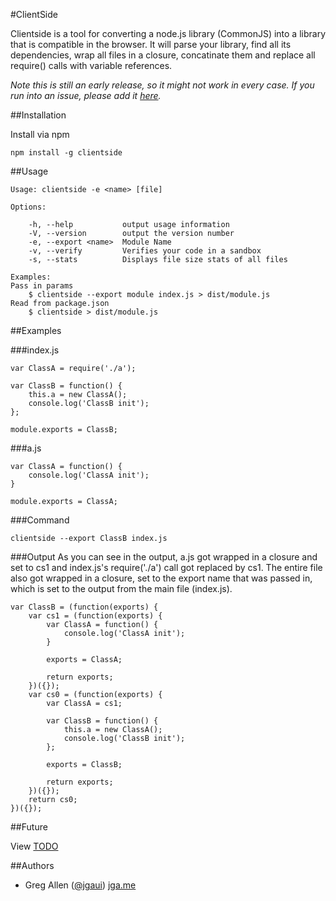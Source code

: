 #ClientSide

Clientside is a tool for converting a node.js library (CommonJS) into a library that is compatible in the browser.  It will parse your library, find all its dependencies, wrap all files in a closure, concatinate them and replace all require() calls with variable references.

*Note this is still an early release, so it might not work in every case.  If you run into an issue, please add it [here](https://github.com/jgallen23/clientside/issues).*

##Installation

Install via npm

	npm install -g clientside

##Usage

	Usage: clientside -e <name> [file]

	Options:

		-h, --help           output usage information
		-V, --version        output the version number
		-e, --export <name>  Module Name
		-v, --verify         Verifies your code in a sandbox
		-s, --stats          Displays file size stats of all files

	Examples:
	Pass in params
		$ clientside --export module index.js > dist/module.js
	Read from package.json
		$ clientside > dist/module.js

##Examples

###index.js

	var ClassA = require('./a');

	var ClassB = function() {
		this.a = new ClassA();
		console.log('ClassB init');
	};

	module.exports = ClassB;

###a.js

	var ClassA = function() {
		console.log('ClassA init');
	}

	module.exports = ClassA;

###Command

	clientside --export ClassB index.js

###Output
As you can see in the output, a.js got wrapped in a closure and set to cs1 and index.js's require('./a') call got replaced by cs1.  The entire file also got wrapped in a closure, set to the export name that was passed in, which is set to the output from the main file (index.js).

	var ClassB = (function(exports) {
		var cs1 = (function(exports) {
			var ClassA = function() {
				console.log('ClassA init');
			}

			exports = ClassA;

			return exports;
		})({});
		var cs0 = (function(exports) {
			var ClassA = cs1;

			var ClassB = function() {
				this.a = new ClassA();
				console.log('ClassB init');
			};

			exports = ClassB;

			return exports;
		})({});
		return cs0;
	})({});

##Future

View [TODO](https://raw.github.com/jgallen23/clientside/master/docs/TODO)

##Authors
- Greg Allen ([@jgaui](http://twitter.com/jgaui)) [jga.me](http://jga.me)
